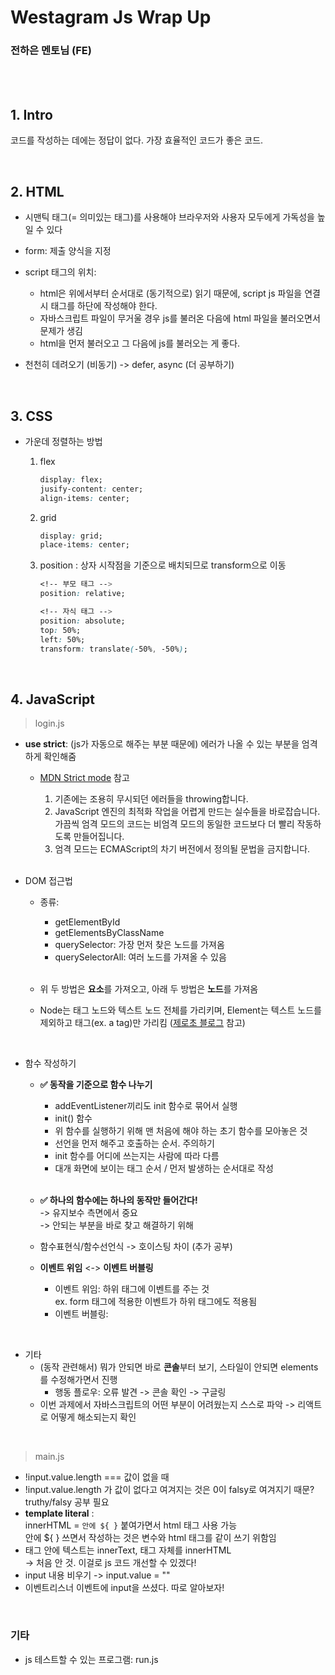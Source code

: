 # Westagram Js Wrap Up

### 전하은 멘토님 (FE)

<br><br>

## 1. Intro

코드를 작성하는 데에는 정답이 없다. 가장 효율적인 코드가 좋은 코드.

<br>

## 2. HTML

- 시맨틱 태그(= 의미있는 태그)를 사용해야 브라우저와 사용자 모두에게 가독성을 높일 수 있다
- form: 제출 양식을 지정
- script 태그의 위치:

  - html은 위에서부터 순서대로 (동기적으로) 읽기 때문에, script js 파일을 연결시 태그를 하단에 작성해야 한다.
  - 자바스크립트 파일이 무거울 경우 js를 불러온 다음에 html 파일을 불러오면서 문제가 생김
  - html을 먼저 불러오고 그 다음에 js를 불러오는 게 좋다.

- 천천히 데려오기 (비동기) -> defer, async (더 공부하기)

<br>

## 3. CSS

- 가운데 정렬하는 방법

  1.  flex

      ```css
      display: flex;
      jusify-content: center;
      align-items: center;
      ```

  2.  grid

      ```css
      display: grid;
      place-items: center;
      ```

  3.  position
      : 상자 시작점을 기준으로 배치되므로 transform으로 이동

      ```css
      <!-- 부모 태그 -->
      position: relative;

      <!-- 자식 태그 -->
      position: absolute;
      top: 50%;
      left: 50%;
      transform: translate(-50%, -50%);
      ```

<br>

## 4. JavaScript

> login.js

- **use strict**: (js가 자동으로 해주는 부분 때문에) 에러가 나올 수 있는 부분을 엄격하게 확인해줌

  - [MDN Strict mode](https://developer.mozilla.org/ko/docs/Web/JavaScript/Reference/Strict_mode) 참고

    1. 기존에는 조용히 무시되던 에러들을 throwing합니다.
    2. JavaScript 엔진의 최적화 작업을 어렵게 만드는 실수들을 바로잡습니다. 가끔씩 엄격 모드의 코드는 비엄격 모드의 동일한 코드보다 더 빨리 작동하도록 만들어집니다.
    3. 엄격 모드는 ECMAScript의 차기 버전에서 정의될 문법을 금지합니다.

    <br>

- DOM 접근법

  - 종류:

    - getElementById
    - getElementsByClassName
    - querySelector: 가장 먼저 찾은 노드를 가져옴
    - querySelectorAll: 여러 노드를 가져올 수 있음

    <br>

  - 위 두 방법은 **요소**를 가져오고, 아래 두 방법은 **노드**를 가져옴
  - Node는 태그 노드와 텍스트 노드 전체를 가리키며, Element는 텍스트 노드를 제외하고 태그(ex. a tag)만 가리킴 ([제로초 블로그](https://www.zerocho.com/category/JavaScript/post/573b4165a54b5e8427432948) 참고)

<br>

- 함수 작성하기

  - **✅ 동작을 기준으로 함수 나누기** <br>

    - addEventListener끼리도 init 함수로 묶어서 실행
    - init() 함수
    - 위 함수를 실행하기 위해 맨 처음에 해야 하는 초기 함수를 모아놓은 것
    - 선언을 먼저 해주고 호출하는 순서. 주의하기
    - init 함수를 어디에 쓰는지는 사람에 따라 다름
    - 대개 화면에 보이는 태그 순서 / 먼저 발생하는 순서대로 작성

    <br>

  - **✅ 하나의 함수에는 하나의 동작만 들어간다!**
    <br> -> 유지보수 측면에서 중요
    <br> -> 안되는 부분을 바로 찾고 해결하기 위해

  - 함수표현식/함수선언식 -> 호이스팅 차이 (추가 공부)

  - **이벤트 위임** <-> **이벤트 버블링**
    - 이벤트 위임: 하위 태그에 이벤트를 주는 것 <br>
      ex. form 태그에 적용한 이벤트가 하위 태그에도 적용됨
    - 이벤트 버블링:

<br>

- 기타
  - (동작 관련해서) 뭐가 안되면 바로 **콘솔**부터 보기, 스타일이 안되면 elements를 수정해가면서 진행
    - 행동 플로우: 오류 발견 -> 콘솔 확인 -> 구글링
  - 이번 과제에서 자바스크립트의 어떤 부분이 어려웠는지 스스로 파악 -> 리액트로 어떻게 해소되는지 확인

<br>

> main.js

- !input.value.length === 값이 없을 때
- !input.value.length 가 값이 없다고 여겨지는 것은 0이 falsy로 여겨지기 때문? truthy/falsy 공부 필요
- **template literal** :
  <br> innerHTML = `안에 ${ }` 붙여가면서 html 태그 사용 가능
  <br> 안에 ${ } 쓰면서 작성하는 것은 변수와 html 태그를 같이 쓰기 위함임
- 태그 안에 텍스트는 innerText, 태그 자체를 innerHTML
  <br>
  -> 처음 안 것. 이걸로 js 코드 개선할 수 있겠다!
- input 내용 비우기 -> input.value = ""
- 이벤트리스너 이벤트에 input을 쓰셨다. 따로 알아보자!

<br>

### 기타

- js 테스트할 수 있는 프로그램: run.js
